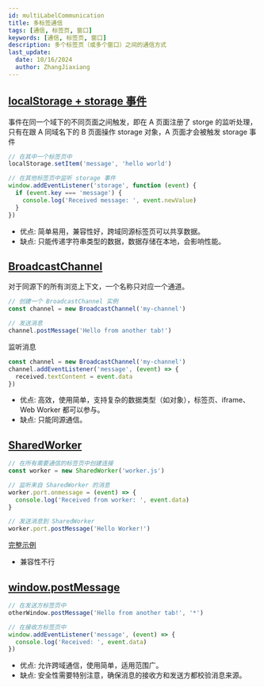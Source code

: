 ```yaml
---
id: multiLabelCommunication
title: 多标签通信
tags: [通信, 标签页, 窗口]
keywords: [通信, 标签页, 窗口]
description: 多个标签页（或多个窗口）之间的通信方式
last_update:
  date: 10/16/2024
  author: ZhangJiaxiang
---
```


## [localStorage + storage 事件](https://developer.mozilla.org/zh-CN/docs/Web/API/Window/storage_event)

事件在同一个域下的不同页面之间触发，即在 A 页面注册了 storge 的监听处理，只有在跟 A 同域名下的 B 页面操作 storage 对象，A 页面才会被触发 storage 事件

```js
// 在其中一个标签页中
localStorage.setItem('message', 'hello world')

// 在其他标签页中监听 storage 事件
window.addEventListener('storage', function (event) {
  if (event.key === 'message') {
    console.log('Received message: ', event.newValue)
  }
})
```

- 优点: 简单易用，兼容性好，跨域同源标签页可以共享数据。
- 缺点: 只能传递字符串类型的数据，数据存储在本地，会影响性能。

## [BroadcastChannel](https://developer.mozilla.org/en-US/docs/Web/API/BroadcastChannel/BroadcastChannel)

对于同源下的所有浏览上下文，一个名称只对应一个通道。

```js
// 创建一个 BroadcastChannel 实例
const channel = new BroadcastChannel('my-channel')

// 发送消息
channel.postMessage('Hello from another tab!')
```

监听消息

```js
const channel = new BroadcastChannel('my-channel')
channel.addEventListener('message', (event) => {
  received.textContent = event.data
})
```

- 优点: 高效，使用简单，支持复杂的数据类型（如对象），标签页、iframe、Web Worker 都可以参与。
- 缺点: 只能同源通信。

## [SharedWorker](https://developer.mozilla.org/zh-CN/docs/Web/API/SharedWorker)

```js
// 在所有需要通信的标签页中创建连接
const worker = new SharedWorker('worker.js')

// 监听来自 SharedWorker 的消息
worker.port.onmessage = (event) => {
  console.log('Received from worker: ', event.data)
}

// 发送消息到 SharedWorker
worker.port.postMessage('Hello Worker!')
```

[完整示例](https://github.com/mdn/dom-examples/tree/main/web-workers/simple-shared-worker)

- 兼容性不行

## [window.postMessage](https://developer.mozilla.org/zh-CN/docs/Web/API/Window/postMessage)

```js
// 在发送方标签页中
otherWindow.postMessage('Hello from another tab!', '*')

// 在接收方标签页中
window.addEventListener('message', (event) => {
  console.log('Received: ', event.data)
})
```

- 优点: 允许跨域通信，使用简单，适用范围广。
- 缺点: 安全性需要特别注意，确保消息的接收方和发送方都校验消息来源。
